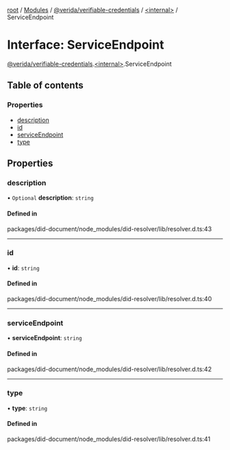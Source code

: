 [root](../README.md) / [Modules](../modules.md) / [@verida/verifiable-credentials](../modules/verida_verifiable_credentials.md) / [<internal\>](../modules/verida_verifiable_credentials._internal_.md) / ServiceEndpoint

# Interface: ServiceEndpoint

[@verida/verifiable-credentials](../modules/verida_verifiable_credentials.md).[<internal\>](../modules/verida_verifiable_credentials._internal_.md).ServiceEndpoint

## Table of contents

### Properties

- [description](verida_verifiable_credentials._internal_.ServiceEndpoint.md#description)
- [id](verida_verifiable_credentials._internal_.ServiceEndpoint.md#id)
- [serviceEndpoint](verida_verifiable_credentials._internal_.ServiceEndpoint.md#serviceendpoint)
- [type](verida_verifiable_credentials._internal_.ServiceEndpoint.md#type)

## Properties

### description

• `Optional` **description**: `string`

#### Defined in

packages/did-document/node_modules/did-resolver/lib/resolver.d.ts:43

___

### id

• **id**: `string`

#### Defined in

packages/did-document/node_modules/did-resolver/lib/resolver.d.ts:40

___

### serviceEndpoint

• **serviceEndpoint**: `string`

#### Defined in

packages/did-document/node_modules/did-resolver/lib/resolver.d.ts:42

___

### type

• **type**: `string`

#### Defined in

packages/did-document/node_modules/did-resolver/lib/resolver.d.ts:41
